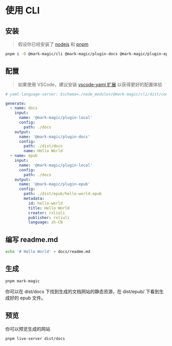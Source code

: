 # 使用 CLI

## 安装

> 假设你已经安装了 [nodejs](https://nodejs.org) 和 [pnpm](https://pnpm.io)

```bash
pnpm i -D @mark-magic/cli @mark-magic/plugin-docs @mark-magic/plugin-epub @mark-magic/plugin-local live-server
```

## 配置

> 如果使用 VSCode，建议安装 [vscode-yaml 扩展](https://marketplace.visualstudio.com/items?itemName=redhat.vscode-yaml) 以获得更好的配置体验

```yaml
# yaml-language-server: $schema=./node_modules/@mark-magic/cli/dist/config.schema.json

generate:
  - name: docs
    input:
      name: '@mark-magic/plugin-local'
      config:
        path: ./docs
    output:
      name: '@mark-magic/plugin-docs'
      config:
        path: ./dist/docs
        name: Hello World
  - name: epub
    input:
      name: '@mark-magic/plugin-local'
      config:
        path: ./docs
    output:
      name: '@mark-magic/plugin-epub'
      config:
        path: ./dist/epub/hello-world.epub
        metadata:
          id: hello-world
          title: Hello World
          creator: rxliuli
          publisher: rxliuli
          language: zh-CN
```

## 编写 readme.md

```sh
echo '# Hello World' > docs/readme.md
```

## 生成

```sh
pnpm mark-magic
```

你可以在 dist/docs 下找到生成的文档网站的静态资源，在 dist/epub/ 下看到生成好的 epub 文件。

## 预览

你可以预览生成的网站

```sh
pnpm live-server dist/docs
```
